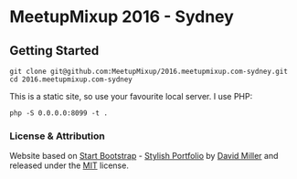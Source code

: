 # MeetupMixup 2016 - Sydney

## Getting Started

```
git clone git@github.com:MeetupMixup/2016.meetupmixup.com-sydney.git
cd 2016.meetupmixup.com-sydney
```

This is a static site, so use your favourite local server.  I use PHP:

```
php -S 0.0.0.0:8099 -t .
```


### License & Attribution
 Website based on [Start Bootstrap](http://startbootstrap.com/) - [Stylish Portfolio](http://startbootstrap.com/template-overviews/stylish-portfolio/) by [David Miller](http://davidmiller.io/) and released under the [MIT](https://github.com/BlackrockDigital/startbootstrap-stylish-portfolio/blob/gh-pages/LICENSE) license.
